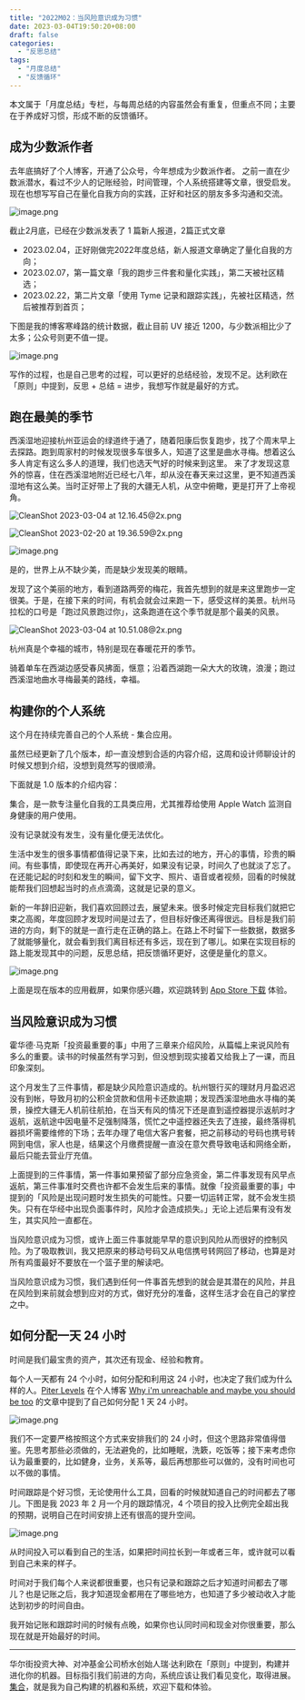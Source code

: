 ```yaml
---
title: "2022M02：当风险意识成为习惯"
date: 2023-03-04T19:50:20+08:00
draft: false
categories:
  - "反思总结"
tags:
  - "月度总结"
  - "反馈循环"
---
```


本文属于「月度总结」专栏，与每周总结的内容虽然会有重复，但重点不同；主要在于养成好习惯，形成不断的反馈循环。

## 成为少数派作者

去年底搞好了个人博客，开通了公众号，今年想成为少数派作者。
之前一直在少数派潜水，看过不少人的记账经验，时间管理，个人系统搭建等文章，很受启发。现在也想写写自己在量化自我方向的实践，正好和社区的朋友多多沟通和交流。

![image.png](https://cdn.nlark.com/yuque/0/2023/png/177619/1677902366771-d62631cd-880d-45aa-b347-5513af07d5ee.png#averageHue=%23fafaf9&clientId=u621bc755-87e3-4&from=paste&height=401&id=dAUv2&name=image.png&originHeight=802&originWidth=1534&originalType=binary&ratio=2&rotation=0&showTitle=false&size=354940&status=done&style=none&taskId=u5e42952e-8754-4d57-bbde-b8afb006c4d&title=&width=767)

截止2月底，已经在少数派发表了 1 篇新人报道，2篇正式文章

- 2023.02.04，正好刚做完2022年度总结，新人报道文章确定了量化自我的方向；
- 2023.02.07，第一篇文章「我的跑步三件套和量化实践」，第二天被社区精选；
- 2023.02.22，第二片文章「使用 Tyme 记录和跟踪实践」，先被社区精选，然后被推荐到首页；

下图是我的博客寒峰路的统计数据，截止目前 UV 接近 1200，与少数派相比少了太多；公众号则更不值一提。

![image.png](https://cdn.nlark.com/yuque/0/2023/png/177619/1677827481314-7c91af9d-66e0-42c2-b030-74599a1481ee.png#averageHue=%23fcfcfb&clientId=ubafab7c4-025c-4&from=paste&height=165&id=u7ab658ad&name=image.png&originHeight=330&originWidth=1554&originalType=binary&ratio=2&rotation=0&showTitle=false&size=156771&status=done&style=none&taskId=ua115f35c-9923-4963-969e-e8e6638aa42&title=&width=777)

写作的过程，也是自己思考的过程，可以更好的总结经验，发现不足。达利欧在「原则」中提到，反思 + 总结 = 进步，我想写作就是最好的方式。

## 跑在最美的季节

西溪湿地迎接杭州亚运会的绿道终于通了，随着阳康后恢复跑步，找了个周末早上去探路。跑到周家村的时候发现很多车很多人，知道了这里是曲水寻梅。想着这么多人肯定有这么多人的道理，我们也选天气好的时候来到这里。
来了才发现这意外的惊喜，住在西溪湿地附近已经七八年，却从没在春天来过这里，更不知道西溪湿地有这么美。当时正好带上了我的大疆无人机，从空中俯瞰，更是打开了上帝视角。

![CleanShot 2023-03-04 at 12.16.45@2x.png](https://cdn.nlark.com/yuque/0/2023/png/177619/1677903422893-66cc80db-36e7-4847-a5df-9efc6793b6e1.png#averageHue=%238f8a7b&clientId=u621bc755-87e3-4&from=paste&height=609&id=uc9c6c7a8&name=CleanShot%202023-03-04%20at%2012.16.45%402x.png&originHeight=1218&originWidth=1926&originalType=binary&ratio=2&rotation=0&showTitle=false&size=4613685&status=done&style=none&taskId=ue0591712-a055-4564-b626-7c62f28da55&title=&width=963)

![CleanShot 2023-02-20 at 19.36.59@2x.png](https://cdn.nlark.com/yuque/0/2023/png/177619/1677898367831-35491095-dc36-43e6-9aba-4b9fe8642d39.png#averageHue=%23505b4d&clientId=u621bc755-87e3-4&from=paste&height=735&id=u6f46d8e6&name=CleanShot%202023-02-20%20at%2019.36.59%402x.png&originHeight=1470&originWidth=2280&originalType=binary&ratio=2&rotation=0&showTitle=false&size=7257123&status=done&style=none&taskId=u136d8f55-3f1c-4329-a08b-157f4e251fa&title=&width=1140)

![image.png](https://cdn.nlark.com/yuque/0/2023/png/177619/1677810042659-2e12d83d-2bea-47c5-a828-5aa4bd6c47ce.png#averageHue=%23505845&clientId=ubafab7c4-025c-4&from=paste&height=413&id=K9fS7&name=image.png&originHeight=826&originWidth=1426&originalType=binary&ratio=2&rotation=0&showTitle=false&size=2189517&status=done&style=none&taskId=ufc853cc3-bcde-4585-9313-5626446fe4a&title=&width=713)

是的，世界上从不缺少美，而是缺少发现美的眼睛。

发现了这个美丽的地方，看到道路两旁的梅花，我首先想到的就是来这里跑步一定很美。于是，在接下来的时间，有机会就会过来跑一下，感受这样的美景。杭州马拉松的口号是「跑过风景跑过你」，这条跑道在这个季节就是那个最美的风景。

![CleanShot 2023-03-04 at 10.51.08@2x.png](https://cdn.nlark.com/yuque/0/2023/png/177619/1677898291233-8db8e6a0-7e1b-4f28-8c0a-8707374b875c.png#averageHue=%232e382a&clientId=u621bc755-87e3-4&from=paste&height=711&id=ufea893f2&name=CleanShot%202023-03-04%20at%2010.51.08%402x.png&originHeight=1422&originWidth=2006&originalType=binary&ratio=2&rotation=0&showTitle=false&size=4116891&status=done&style=none&taskId=uf0a22a85-cac9-4445-9f33-5342199319f&title=&width=1003)

杭州真是个幸福的城市，特别是现在春暖花开的季节。

骑着单车在西湖边感受春风拂面，惬意；沿着西湖跑一朵大大的玫瑰，浪漫；跑过西溪湿地曲水寻梅最美的路线，幸福。



## 构建你的个人系统

这个月在持续完善自己的个人系统 - 集合应用。

虽然已经更新了几个版本，却一直没想到合适的内容介绍，这周和设计师聊设计的时候又想到介绍，没想到竟然写的很顺滑。

下面就是 1.0 版本的介绍内容：

集合，是一款专注量化自我的工具类应用，尤其推荐给使用 Apple Watch 监测自身健康的用户使用。

没有记录就没有发生，没有量化便无法优化。

生活中发生的很多事情都值得记录下来，比如去过的地方，开心的事情，珍贵的瞬间。有些事情，即使现在再开心再美好，如果没有记录，时间久了也就淡了忘了。在还能记起的时刻和发生的瞬间，留下文字、照片、语音或者视频，回看的时候就能帮我们回想起当时的点点滴滴，这就是记录的意义。

新的一年辞旧迎新，我们喜欢回顾过去，展望未来。很多时候定完目标我们就把它束之高阁，年度回顾才发现时间是过去了，但目标好像还离得很远。目标是我们前进的方向，剩下的就是一直行走在正确的路上。在路上不时留下一些数据，数据多了就能够量化，就会看到我们离目标还有多远，现在到了哪儿。如果在实现目标的路上能发现其中的问题，反思总结，把反馈循环更好，这便是量化的意义。

![image.png](https://cdn.nlark.com/yuque/0/2023/png/177619/1677907800746-628510d8-af48-48e5-a45f-1c1ec942cbab.png#averageHue=%23e2ece4&clientId=u0741eb82-86a1-4&from=paste&height=532&id=u5de57563&name=image.png&originHeight=1064&originWidth=1500&originalType=binary&ratio=2&rotation=0&showTitle=false&size=561210&status=done&style=none&taskId=ub18d06b1-7f96-4517-b365-6d3c53b48aa&title=&width=750)

上面是现在版本的应用截屏，如果你感兴趣，欢迎跳转到 [App Store 下载](https://t.cmcn.me/app) 体验。

## 当风险意识成为习惯

霍华德·马克斯「投资最重要的事」中用了三章来介绍风险，从篇幅上来说风险有多么的重要。读书的时候虽然有学习到，但没想到现实接着又给我上了一课，而且印象深刻。

这个月发生了三件事情，都是缺少风险意识造成的。杭州银行买的理财月月盈迟迟没有到帐，导致月初的公积金贷款和信用卡还款逾期；发现西溪湿地曲水寻梅的美景，操控大疆无人机前往航拍，在当天有风的情况下还是直到遥控器提示返航时才返航，返航途中因电量不足强制降落，慌忙之中遥控器还失去了连接，最终落得机器损坏需要维修的下场；去年办理了电信大客户套餐，把之前移动的号码也携号转网到电信，家人也是，结果这个月缴费提醒一直没在意欠费导致电话和网络全断，最后只能去营业厅充值。

上面提到的三件事情，第一件事如果预留了部分应急资金，第二件事发现有风早点返航，第三件事准时交费也许都不会发生后来的事情。就像「投资最重要的事」中提到的「风险是出现问题时发生损失的可能性。只要一切运转正常，就不会发生损失。只有在华经中出现负面事件时，风险才会造成损失。」无论上述后果有没有发生，其实风险一直都在。

当风险意识成为习惯，或许上面三件事就能早早的意识到风险从而很好的控制风险。为了吸取教训，我又把原来的移动号码又从电信携号转网回了移动，也算是对所有鸡蛋最好不要放在一个篮子里的解读吧。

当风险意识成为习惯，我们遇到任何一件事首先想到的就会是其潜在的风险，并且在风险到来前就会想到应对的方式，做好充分的准备，这样生活才会在自己的掌控之中。

## 如何分配一天 24 小时

时间是我们最宝贵的资产，其次还有现金、经验和教育。

每个人一天都有 24 个小时，如何分配和利用这 24 小时，也决定了我们成为什么样的人。[Piter Levels](https://twitter.com/levelsio?ref=hagerhu.com) 在个人博客 [Why i'm unreachable and maybe you should be too](https://levels.io/contact/) 的文章中提到了自己如何分配 1 天 24 小时。

![image.png](https://cdn.nlark.com/yuque/0/2023/png/177619/1677416055822-c1be77a6-568d-4714-89db-a573259ea3f2.png#averageHue=%23e6e6e5&clientId=ubdac4cd3-524f-4&from=paste&height=433&id=ud9ca4781&name=image.png&originHeight=866&originWidth=1494&originalType=binary&ratio=2&rotation=0&showTitle=false&size=518837&status=done&style=none&taskId=u7ac61ed6-eb20-44af-b890-2de2a2d47e2&title=&width=747)

我们不一定要严格按照这个方式来安排我们的 24 小时，但这个思路非常值得借鉴。先思考那些必须做的，无法避免的，比如睡眠，洗簌，吃饭等；接下来考虑你认为最重要的，比如健身，业务，关系等，最后再想那些可以做的，没有时间也可以不做的事情。

时间跟踪是个好习惯，无论使用什么工具，回看的时候就知道自己的时间都去了哪儿。下图是我 2023 年 2 月一个月的跟踪情况，4 个项目的投入比例完全超出我的预期，说明自己在时间安排上还有很高的提升空间。

![image.png](https://cdn.nlark.com/yuque/0/2023/png/177619/1677827787801-ce4c88e9-fb36-4e09-a19f-8d742654698c.png#averageHue=%232b2c29&clientId=ubafab7c4-025c-4&from=paste&height=852&id=ubaa96f80&name=image.png&originHeight=1704&originWidth=1638&originalType=binary&ratio=2&rotation=0&showTitle=false&size=872376&status=done&style=none&taskId=ufb791401-222a-46fa-b3a2-fcf7d85309c&title=&width=819)

从时间投入可以看到自己的生活，如果把时间拉长到一年或者三年，或许就可以看到自己未来的样子。

时间对于我们每个人来说都很重要，也只有记录和跟踪之后才知道时间都去了哪儿？也是记账之后，我才知道现金都用在了哪些地方，也知道了多少被动收入才能达到初步的时间自由。

我开始记账和跟踪时间的时候有点晚，如果你也认同时间和现金对你很重要，那么现在就是开始最好的时间。



---

华尔街投资大神、对冲基金公司桥水创始人瑞·达利欧在「原则」中提到，构建并进化你的机器。目标指引我们前进的方向，系统应该让我们看见变化，取得进展。[集合](https://hagerhu.com/post/circle-build-your-own-system/)，就是我为自己构建的机器和系统，欢迎下载和体验。
